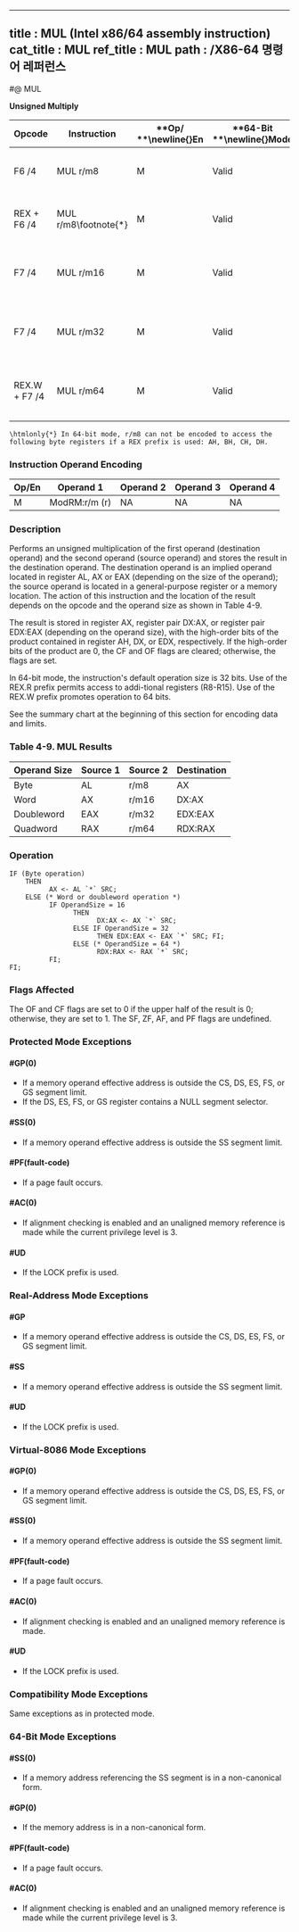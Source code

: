 ----------------------------
title : MUL (Intel x86/64 assembly instruction)
cat_title : MUL
ref_title : MUL
path : /X86-64 명령어 레퍼런스
----------------------------
#@ MUL

**Unsigned Multiply**

|**Opcode**|**Instruction**|**Op/ **\newline{}**En**|**64-Bit **\newline{}**Mode**|**Compat/**\newline{}**Leg Mode**|**Description**|
|----------|---------------|------------------------|-----------------------------|---------------------------------|---------------|
|F6 /4|MUL r/m8|M|Valid|Valid|Unsigned multiply (AX <- AL `*` r/m8).|
|REX + F6 /4|MUL r/m8\footnote{*}|M|Valid|N.E.|Unsigned multiply (AX <- AL `*` r/m8).|
|F7 /4|MUL r/m16|M|Valid|Valid|Unsigned multiply (DX:AX <- AX `*` r/m16).|
|F7 /4|MUL r/m32|M|Valid|Valid|Unsigned multiply (EDX:EAX <- EAX `*` r/m32).|
|REX.W + F7 /4|MUL r/m64|M|Valid |N.E.|Unsigned multiply (RDX:RAX <- RAX `*` r/m64).|

```note
\htmlonly{*} In 64-bit mode, r/m8 can not be encoded to access the following byte registers if a REX prefix is used: AH, BH, CH, DH.
```
### Instruction Operand Encoding


|Op/En|Operand 1|Operand 2|Operand 3|Operand 4|
|-----|---------|---------|---------|---------|
|M|ModRM:r/m (r)|NA|NA|NA|
### Description


Performs an unsigned multiplication of the first operand (destination operand) and the second operand (source operand) and stores the result in the destination operand. The destination operand is an implied operand located in register AL, AX or EAX (depending on the size of the operand); the source operand is located in a general-purpose register or a memory location. The action of this instruction and the location of the result depends on the opcode and the operand size as shown in Table 4-9.

The result is stored in register AX, register pair DX:AX, or register pair EDX:EAX (depending on the operand size), with the high-order bits of the product contained in register AH, DX, or EDX, respectively. If the high-order bits of the product are 0, the CF and OF flags are cleared; otherwise, the flags are set.

In 64-bit mode, the instruction's default operation size is 32 bits. Use of the REX.R prefix permits access to addi-tional registers (R8-R15). Use of the REX.W prefix promotes operation to 64 bits. 

See the summary chart at the beginning of this section for encoding data and limits.

### Table 4-9.  MUL Results


|**Operand Size**|**Source 1**|**Source 2**|**Destination**|
|----------------|------------|------------|---------------|
|Byte|AL|r/m8|AX|
|Word|AX|r/m16|DX:AX|
|Doubleword|EAX|r/m32|EDX:EAX|
|Quadword|RAX|r/m64|RDX:RAX|

### Operation

```info-verb
IF (Byte operation)
    THEN 
          AX <- AL `*` SRC;
    ELSE (* Word or doubleword operation *)
          IF OperandSize = 16
                THEN 
                      DX:AX <- AX `*` SRC;
                ELSE IF OperandSize = 32
                      THEN EDX:EAX <- EAX `*` SRC; FI;
                ELSE (* OperandSize = 64 *)
                      RDX:RAX <- RAX `*` SRC;
          FI;
FI;
```
### Flags Affected


The OF and CF flags are set to 0 if the upper half of the result is 0; otherwise, they are set to 1. The SF, ZF, AF, and PF flags are undefined.


### Protected Mode Exceptions

#### #GP(0)
* If a memory operand effective address is outside the CS, DS, ES, FS, or GS segment limit.
* If the DS, ES, FS, or GS register contains a NULL segment selector.

#### #SS(0)
* If a memory operand effective address is outside the SS segment limit.

#### #PF(fault-code)
* If a page fault occurs.

#### #AC(0)
* If alignment checking is enabled and an unaligned memory reference is made while the current privilege level is 3.

#### #UD
* If the LOCK prefix is used.

### Real-Address Mode Exceptions

#### #GP
* If a memory operand effective address is outside the CS, DS, ES, FS, or GS segment limit.

#### #SS
* If a memory operand effective address is outside the SS segment limit.

#### #UD
* If the LOCK prefix is used.

### Virtual-8086 Mode Exceptions

#### #GP(0)
* If a memory operand effective address is outside the CS, DS, ES, FS, or GS segment limit.

#### #SS(0)
* If a memory operand effective address is outside the SS segment limit.

#### #PF(fault-code)
* If a page fault occurs.

#### #AC(0)
* If alignment checking is enabled and an unaligned memory reference is made.

#### #UD
* If the LOCK prefix is used.

### Compatibility Mode Exceptions



Same exceptions as in protected mode.


### 64-Bit Mode Exceptions

#### #SS(0)
* If a memory address referencing the SS segment is in a non-canonical form.

#### #GP(0)
* If the memory address is in a non-canonical form.

#### #PF(fault-code)
* If a page fault occurs.

#### #AC(0)
* If alignment checking is enabled and an unaligned memory reference is made while the current privilege level is 3.
